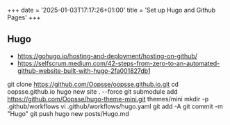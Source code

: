 +++
date = '2025-01-03T17:17:26+01:00'
title = 'Set up Hugo and Github Pages'
+++

## Hugo 

+ https://gohugo.io/hosting-and-deployment/hosting-on-github/
+ https://selfscrum.medium.com/42-steps-from-zero-to-an-automated-github-website-built-with-hugo-2fa001827db1

git clone https://github.com/Oopsse/oopsse.github.io.git
cd oopsse.github.io
hugo new site . --force
git submodule add https://github.com/Oopsse/hugo-theme-mini.git themes/mini
mkdir -p .github/workflows
vi .github/workflows/hugo.yaml
git add -A
git commit -m "Hugo"
git push
hugo new posts/Hugo.md
